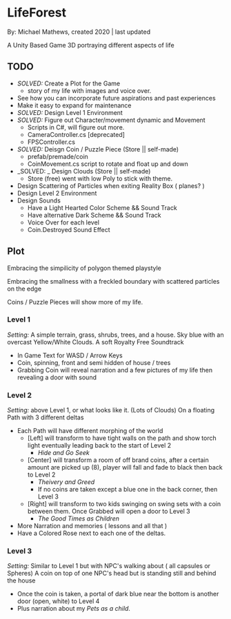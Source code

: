 # LifeForest
By: Michael Mathews, created 2020 | last updated

A Unity Based Game 3D portraying different aspects of life

## TODO
- _SOLVED:_ Create a Plot for the Game
	- story of my life with images and voice over.
- See how you can incorporate future aspirations and past experiences
- Make it easy to expand for maintenance
- _SOLVED:_ Design Level 1 Environment
- _SOLVED:_ Figure out Character/movement dynamic and Movement
	- Scripts in C#, will figure out more. 
	- CameraController.cs [deprecated]
	- FPSController.cs
- _SOLVED:_ Deisgn Coin / Puzzle Piece (Store || self-made)
	- prefab/premade/coin
	- CoinMovement.cs script to rotate and float up and down
- _SOLVED: _ Design Clouds (Store || self-made)
	- Store (free) went with low Poly to stick with theme.
- Design Scattering of Particles when exiting Reality Box ( planes? )
- Design Level 2 Environment
- Design Sounds
	- Have a Light Hearted Color Scheme && Sound Track
	- Have alternative Dark Scheme && Sound Track
	- Voice Over for each level
	- Coin.Destroyed Sound Effect


## Plot

Embracing the simpilicity of polygon themed playstyle

Embracing the smallness with a freckled boundary with scattered
particles on the edge

Coins / Puzzle Pieces will show more of my life.

### Level 1

*Setting:*
A simple terrain, grass, shrubs, trees, and a house.
Sky blue with an overcast Yellow/White Clouds.
A soft Royalty Free Soundtrack

- In Game Text for WASD<Space> / Arrow Keys<Space>
- Coin, spinning, front and semi hidden of house / trees
- Grabbing Coin will reveal narration and a few
pictures of my life then revealing a door with sound

### Level 2

*Setting:*
above Level 1, or what looks like it. (Lots of Clouds)
On a floating Path with 3 different deltas

- Each Path will have different morphing of the world
	- [Left] will transform to have tight walls on the path
	and show torch light eventually leading back to the start of Level 2
		- *Hide and Go Seek*
	- [Center] will transform a room of off brand coins, after a certain amount
	are picked up (8), player will fall and fade to black then back to Level 2
		- *Theivery and Greed*
		- If no coins are taken except a blue one in the back corner, then Level 3
	- [Right] will transform to two kids swinging on swing sets with a coin
	between them. Once Grabbed will open a door to Level 3
		- *The Good Times as Children*
- More Narration and memories ( lessons and all that )
- Have a Colored Rose next to each one of the deltas. 

### Level 3

*Setting:*
Similar to Level 1 but with NPC's walking about ( all capsules or Spheres)
A coin on top of one NPC's head but is standing still and behind the house

- Once the coin is taken, a portal of dark blue 
near the bottom is another door (open, white) to Level 4
- Plus narration about my *Pets as a child*.
